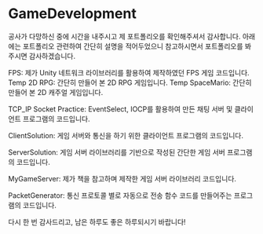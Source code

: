 # GameDevelopment
<p>
공사가 다망하신 중에 시간을 내주시고 제 포트폴리오를 확인해주셔서 감사합니다.
아래에는 포트폴리오 관련하여 간단히 설명을 적어두었으니 참고하시면서 포트폴리오를 봐주시면 감사하겠습니다.
</p>

<p>
FPS: 제가 Unity 네트워크 라이브러리를 활용하여 제작하였던 FPS 게임 코드입니다.
Temp 2D RPG: 간단히 만들어 본 2D RPG 게임입니다.
Temp SpaceMario: 간단히 만들어 본 2D 캐주얼 게임입니다.
</p>


<p>
TCP_IP Socket Practice: EventSelect, IOCP를 활용하여 만든 채팅 서버 및 클라이언트 프로그램의 코드입니다.

ClientSolution: 게임 서버와 통신을 하기 위한 클라이언트 프로그램의 코드입니다.

ServerSolution: 게임 서버 라이브러리를 기반으로 작성된 간단한 게임 서버 프로그램의 코드입니다.

MyGameServer: 제가 책을 참고하며 제작한 게임 서버 라이브러리 코드입니다.

PacketGenerator: 통신 프로토콜 별로 자동으로 전송 함수 코드를 만들어주는 프로그램의 코드입니다.
</p>

다시 한 번 감사드리고, 남은 하루도 좋은 하루되시기 바랍니다!
